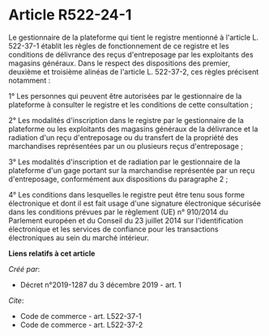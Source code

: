 # Article R522-24-1

Le gestionnaire de la plateforme qui tient le registre mentionné à l'article L. 522-37-1 établit les règles de fonctionnement
de ce registre et les conditions de délivrance des reçus d'entreposage par les exploitants des magasins généraux. Dans le
respect des dispositions des premier, deuxième et troisième alinéas de l'article L. 522-37-2, ces règles précisent
notamment : 

1° Les personnes qui peuvent être autorisées par le gestionnaire de la plateforme à consulter le registre et les conditions
de cette consultation ; 

2° Les modalités d'inscription dans le registre par le gestionnaire de la plateforme ou les exploitants des magasins généraux
de la délivrance et la radiation d'un reçu d'entreposage ou du transfert de la propriété des marchandises représentées par un
ou plusieurs reçus d'entreposage ; 

3° Les modalités d'inscription et de radiation par le gestionnaire de la plateforme d'un gage portant sur la marchandise
représentée par un reçu d'entreposage, conformément aux dispositions du paragraphe 2 ; 

4° Les conditions dans lesquelles le registre peut être tenu sous forme électronique et dont il est fait usage d'une
signature électronique sécurisée dans les conditions prévues par le règlement (UE) n° 910/2014 du Parlement européen et du
Conseil du 23 juillet 2014 sur l'identification électronique et les services de confiance pour les transactions électroniques
au sein du marché intérieur.

**Liens relatifs à cet article**

_Créé par_:

  - Décret n°2019-1287 du 3 décembre 2019 - art. 1

_Cite_:

  - Code de commerce - art. L522-37-1
  - Code de commerce - art. L522-37-2
